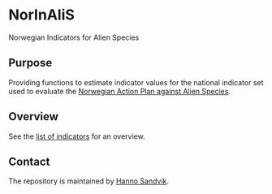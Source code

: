 # NorInAliS
Norwegian Indicators for Alien Species

## Purpose
Providing functions to estimate indicator values for the national indicator set used to evaluate the [Norwegian Action Plan against Alien Species](https://www.regjeringen.no/no/dokumenter/bekjempelse-av-fremmede-skadelige-organismer/id2721711/).

## Overview
See the [list of indicators](Indicators.md) for an overview.

## Contact
The repository is maintained by [Hanno Sandvik](mailto:hanno.sandvik@nina.no).
